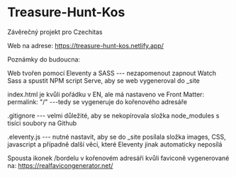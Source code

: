 # Treasure-Hunt-Kos
Závěrečný projekt pro Czechitas

Web na adrese: https://treasure-hunt-kos.netlify.app/



Poznámky do budoucna:

Web tvořen pomocí Eleventy a SASS --- nezapomenout zapnout Watch Sass a spustit NPM script Serve, aby se web vygeneroval do _site

index.html je kvůli pořádku v EN, ale má nastaveno ve Front Matter: permalink: "/"  ---tedy se vygeneruje do kořenového adresáře

.gitignore --- velmi důležité, aby se nekopírovala složka node_modules s tisíci soubory na Github

.eleventy.js --- nutné nastavit, aby se do _site posílala složka images, CSS, javascript a případně další věci, které Eleventy jinak automaticky neposílá

Spousta ikonek /bordelu v kořenovém adresáři kvůli faviconě vygenerované na: https://realfavicongenerator.net/
